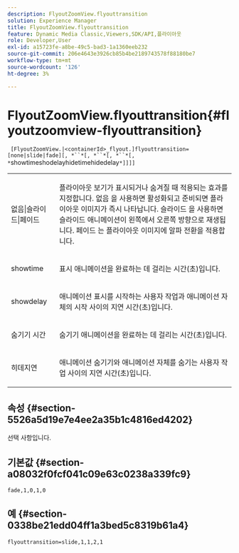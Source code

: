 ```yaml
---
description: FlyoutZoomView.flyouttransition
solution: Experience Manager
title: FlyoutZoomView.flyouttransition
feature: Dynamic Media Classic,Viewers,SDK/API,플라이아웃
role: Developer,User
exl-id: a15723fe-a8be-49c5-bad3-1a1360eeb232
source-git-commit: 206e4643e3926cb85b4be2189743578f88180be7
workflow-type: tm+mt
source-wordcount: '126'
ht-degree: 3%

---
```


# FlyoutZoomView.flyouttransition{#flyoutzoomview-flyouttransition}

` [FlyoutZoomView.|<containerId>_flyout.]flyouttransition=[none|slide|fade][, *``*[, *``*[, *``*[, *`showtimeshodelayhidetimehidedelay`*]]]]`

<table id="table_AB421835D2454ECD8AA40DBFADBAC65F"> 
 <tbody> 
  <tr> 
   <td colname="col1"> <p> <span class="codeph"> <span class="varname"> 없음|슬라이드|페이드  </span> </span> </p> </td> 
   <td colname="col2"> <p> 플라이아웃 보기가 표시되거나 숨겨질 때 적용되는 효과를 지정합니다. <span class="codeph"> 없음 </span>을 사용하면 활성화되고 준비되면 플라이아웃 이미지가 즉시 나타납니다. <span class="codeph"> 슬라이드 </span>을 사용하면 슬라이드 애니메이션이 왼쪽에서 오른쪽 방향으로 재생됩니다. <span class="codeph"> 페이드 </span> 는 플라이아웃 이미지에 알파 전환을 적용합니다. </p> </td> 
  </tr> 
  <tr> 
   <td colname="col1"> <p> <span class="codeph"> <span class="varname"> showtime  </span> </span> </p> </td> 
   <td colname="col2"> <p> 표시 애니메이션을 완료하는 데 걸리는 시간(초)입니다. </p> </td> 
  </tr> 
  <tr> 
   <td colname="col1"> <p> <span class="codeph"> <span class="varname"> showdelay  </span> </span> </p> </td> 
   <td colname="col2"> <p> 애니메이션 표시를 시작하는 사용자 작업과 애니메이션 자체의 시작 사이의 지연 시간(초)입니다. </p> </td> 
  </tr> 
  <tr> 
   <td colname="col1"> <p> <span class="codeph"> <span class="varname"> 숨기기 시간  </span> </span> </p> </td> 
   <td colname="col2"> <p> 숨기기 애니메이션을 완료하는 데 걸리는 시간(초)입니다. </p> </td> 
  </tr> 
  <tr> 
   <td colname="col1"> <p> <span class="codeph"> <span class="varname"> 히데지연  </span> </span> </p> </td> 
   <td colname="col2"> <p> 애니메이션 숨기기와 애니메이션 자체를 숨기는 사용자 작업 사이의 지연 시간(초)입니다. </p> </td> 
  </tr> 
 </tbody> 
</table>

## 속성 {#section-5526a5d19e7e4ee2a35b1c4816ed4202}

선택 사항입니다.

## 기본값 {#section-a08032f0fcf041c09e63c0238a339fc9}

`fade,1,0,1,0`

## 예 {#section-0338be21edd04ff1a3bed5c8319b61a4}

`flyouttransition=slide,1,1,2,1`
